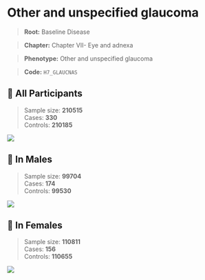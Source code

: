 # Other and unspecified glaucoma

> **Root:** Baseline Disease  

> **Chapter:** Chapter VII- Eye and adnexa  

> **Phenotype:** Other and unspecified glaucoma  

> **Code:** `H7_GLAUCNAS`

## 🧪 All Participants  
> Sample size: **210515**  
> Cases: **330**  
> Controls: **210185**
<img src="/Disease/Figures/ALL/Baseline/H7_GLAUCNAS.png"/>
<CsvTable src="/Disease_Data/ALL/Baseline/LG_H7_GLAUCNAS.csv" label="🔍 View full results" />

## 👨 In Males  
> Sample size: **99704**  
> Cases: **174**  
> Controls: **99530**
<img src="/Disease/Figures/Male/Baseline/H7_GLAUCNAS.png"/>
<CsvTable src="/Disease_Data/Male/Baseline/LG_H7_GLAUCNAS.csv" label="🔍 View full results" />

## 👩 In Females  
> Sample size: **110811**  
> Cases: **156**  
> Controls: **110655**
<img src="/Disease/Figures/Female/Baseline/H7_GLAUCNAS.png"/>
<CsvTable src="/Disease_Data/Female/Baseline/LG_H7_GLAUCNAS.csv" label="🔍 View full results" />
